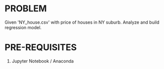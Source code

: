 # PROBLEM

Given 'NY_house.csv' with price of houses in NY suburb.
Analyze and build regression model.

# PRE-REQUISITES

1. Jupyter Notebook / Anaconda 

